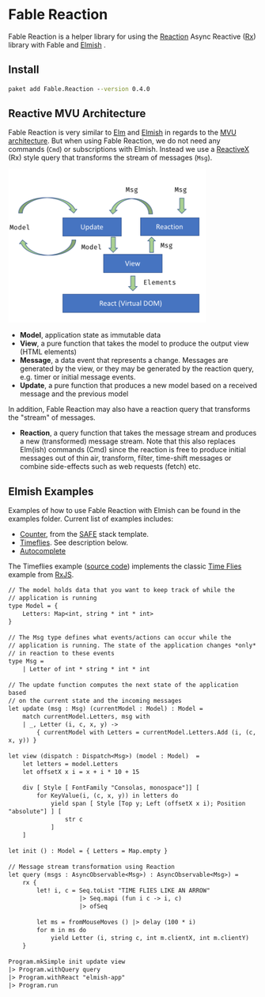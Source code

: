 # Fable Reaction

Fable Reaction is a helper library for using the [Reaction](https://github.com/dbrattli/Reaction) Async Reactive ([Rx](http://reactivex.io/)) library with Fable and [Elmish](https://elmish.github.io/) .


## Install

```cmd
paket add Fable.Reaction --version 0.4.0
```

## Reactive MVU Architecture

Fable Reaction is very similar to [Elm](http://elm-lang.org/) and [Elmish](https://elmish.github.io/) in regards to the [MVU architecture](https://guide.elm-lang.org/architecture/). But when using Fable Reaction, we do not need any commands (`Cmd`) or subscriptions with Elmish. Instead we use a [ReactiveX](http://reactivex.io/) (Rx) style query that transforms the stream of messages (`Msg`).


<img src="R-MVU.png" width="400">

* **Model**, application state as immutable data
* **View**, a pure function that takes the model to produce the output view (HTML elements)
* **Message**, a data event that represents a change. Messages are generated by the view, or they may be generated by the reaction query, e.g. timer or initial message events.
* **Update**, a pure function that produces a new model based on a received message and the previous model

In addition, Fable Reaction may also have a reaction query that transforms the "stream" of messages.

* **Reaction**, a query function that takes the message stream and produces a new (transformed) message stream. Note that this also replaces Elm(ish) commands (Cmd) since the reaction is free to produce initial messages out of thin air, transform, filter, time-shift messages or combine side-effects such as web requests (fetch) etc.

## Elmish Examples

Examples of how to use Fable Reaction with Elmish can be found in the examples folder. Current list of examples includes:

* [Counter](https://github.com/dbrattli/Fable.Reaction/blob/master/examples/Counter/src/Client/Client.fs), from the [SAFE](https://safe-stack.github.io/) stack template.
* [Timeflies](https://github.com/dbrattli/Fable.Reaction/blob/master/examples/Timeflies/src/Client/Client.fs). See description below.
* [Autocomplete](https://github.com/dbrattli/Fable.Reaction/tree/master/examples/Autocomplete)

The Timeflies example ([source code](https://github.com/dbrattli/Re-action/tree/master/examples/Timeflies)) implements the classic [Time Flies](https://blogs.msdn.microsoft.com/jeffva/2010/03/17/reactive-extensions-for-javascript-the-time-flies-like-an-arrow-sample/) example from [RxJS](https://rxjs-dev.firebaseapp.com/).

```f#
// The model holds data that you want to keep track of while the
// application is running
type Model = {
    Letters: Map<int, string * int * int>
}

// The Msg type defines what events/actions can occur while the
// application is running. The state of the application changes *only*
// in reaction to these events
type Msg =
    | Letter of int * string * int * int

// The update function computes the next state of the application based
// on the current state and the incoming messages
let update (msg : Msg) (currentModel : Model) : Model =
    match currentModel.Letters, msg with
    | _, Letter (i, c, x, y) ->
        { currentModel with Letters = currentModel.Letters.Add (i, (c, x, y)) }

let view (dispatch : Dispatch<Msg>) (model : Model)  =
    let letters = model.Letters
    let offsetX x i = x + i * 10 + 15

    div [ Style [ FontFamily "Consolas, monospace"]] [
        for KeyValue(i, (c, x, y)) in letters do
            yield span [ Style [Top y; Left (offsetX x i); Position "absolute"] ] [
                str c
            ]
    ]

let init () : Model = { Letters = Map.empty }

// Message stream transformation using Reaction
let query (msgs : AsyncObservable<Msg>) : AsyncObservable<Msg>) =
    rx {
        let! i, c = Seq.toList "TIME FLIES LIKE AN ARROW"
                    |> Seq.mapi (fun i c -> i, c)
                    |> ofSeq

        let ms = fromMouseMoves () |> delay (100 * i)
        for m in ms do
            yield Letter (i, string c, int m.clientX, int m.clientY)
    }

Program.mkSimple init update view
|> Program.withQuery query
|> Program.withReact "elmish-app"
|> Program.run
```
